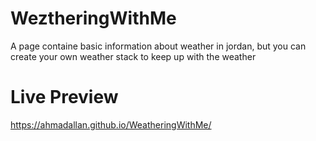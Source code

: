 # WeztheringWithMe
A page containe basic information about weather in jordan, but you can create your own weather stack to keep up with the weather

# Live Preview
https://ahmadallan.github.io/WeatheringWithMe/
